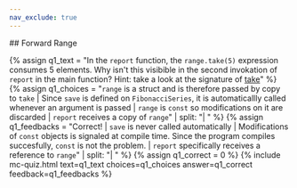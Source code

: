 ```yaml
---
nav_exclude: true
---
```

<link href="https://cdn.jsdelivr.net/npm/bootstrap@5.0.2/dist/css/bootstrap.min.css" rel="stylesheet" integrity="sha384-EVSTQN3/azprG1Anm3QDgpJLIm9Nao0Yz1ztcQTwFspd3yD65VohhpuuCOmLASjC" crossorigin="anonymous">
<script src="https://cdn.jsdelivr.net/npm/bootstrap@5.0.2/dist/js/bootstrap.bundle.min.js" integrity="sha384-MrcW6ZMFYlzcLA8Nl+NtUVF0sA7MsXsP1UyJoMp4YLEuNSfAP+JcXn/tWtIaxVXM" crossorigin="anonymous"></script>
## Forward Range

  {% assign q1_text = "In the `report` function, the `range.take(5)` expression consumes 5 elements. Why isn't this visibible in the second invokation of `report` in the main function? Hint: take a look at the signature of [take](https://dlang.org/phobos/std_range.html#take)" %}
  {% assign q1_choices = "`range` is a struct and is therefore passed by copy to `take` | Since `save` is defined on `FibonacciSeries`, it is automaticallly called whenever an argument is passed | `range` is `const` so modifications on it are discarded | `report` receives a copy of `range`" | split: "| " %} 
  {% assign q1_feedbacks = "Correct! | `save` is never called automatically | Modifications of `const` objects is signaled at compile time. Since the program compiles succesfully, `const` is not the problem. | `report` specifically receives a reference to `range`" | split: "| " %} 
  {% assign q1_correct = 0 %}
  {% include mc-quiz.html text=q1_text choices=q1_choices answer=q1_correct feedback=q1_feedbacks %}
